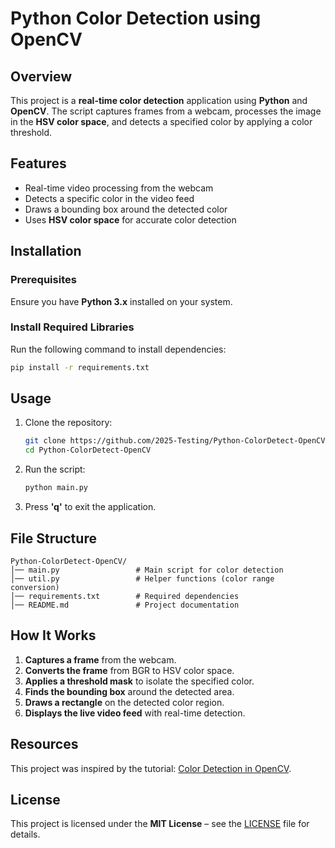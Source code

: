 # Python Color Detection using OpenCV

## Overview
This project is a **real-time color detection** application using **Python** and **OpenCV**. The script captures frames from a webcam, processes the image in the **HSV color space**, and detects a specified color by applying a color threshold.

## Features
- Real-time video processing from the webcam
- Detects a specific color in the video feed
- Draws a bounding box around the detected color
- Uses **HSV color space** for accurate color detection

## Installation
### Prerequisites
Ensure you have **Python 3.x** installed on your system.

### Install Required Libraries
Run the following command to install dependencies:
```sh
pip install -r requirements.txt
```

## Usage
1. Clone the repository:
   ```sh
   git clone https://github.com/2025-Testing/Python-ColorDetect-OpenCV.git
   cd Python-ColorDetect-OpenCV
   ```

2. Run the script:
   ```sh
   python main.py
   ```

3. Press **'q'** to exit the application.

## File Structure
```
Python-ColorDetect-OpenCV/
│── main.py                 # Main script for color detection
│── util.py                 # Helper functions (color range conversion)
│── requirements.txt        # Required dependencies
│── README.md               # Project documentation
```

## How It Works
1. **Captures a frame** from the webcam.
2. **Converts the frame** from BGR to HSV color space.
3. **Applies a threshold mask** to isolate the specified color.
4. **Finds the bounding box** around the detected area.
5. **Draws a rectangle** on the detected color region.
6. **Displays the live video feed** with real-time detection.

## Resources
This project was inspired by the tutorial: [Color Detection in OpenCV](https://www.youtube.com/watch?v=aFNDh5k3SjU).

## License
This project is licensed under the **MIT License** – see the [LICENSE](LICENSE.md) file for details.

